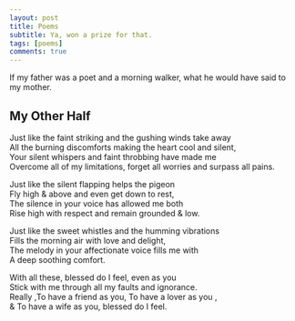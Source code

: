 ```yaml
---
layout: post
title: Poems
subtitle: Ya, won a prize for that.
tags: [poems]
comments: true
---
```

If my father was a poet and a morning walker, what he would have said to my mother.

## My Other Half

Just like the faint striking and the gushing winds take away<br/>
All the burning discomforts making the heart cool and silent,<br/>
Your silent whispers and faint throbbing have made me<br/>
Overcome all of my limitations, forget all worries and surpass all pains.<br/>


Just like the silent flapping helps the pigeon<br/>
Fly high & above and even get down to rest,<br/>
The silence in your voice has allowed me both<br/>
Rise high with respect and remain grounded & low.


Just like the sweet whistles and the humming vibrations<br/>
Fills the morning air with love and delight,<br/>
The melody in your affectionate voice fills me with<br/>
A deep soothing comfort.


With all these, blessed do I feel, even as you <br/>
Stick with me through all my faults and ignorance.<br/>
Really ,To have a friend as you, To have a lover as you , <br/>
& To have a wife as you, blessed do I feel.
